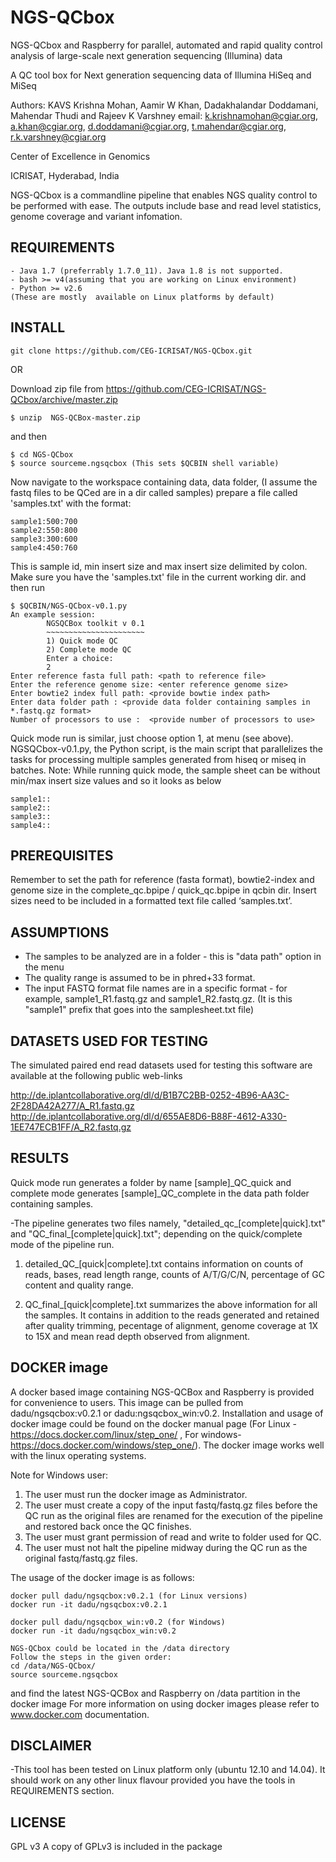 # NGS-QCbox

NGS-QCbox and Raspberry for parallel, automated and rapid quality control analysis of large-scale next generation sequencing (Illumina) data

A QC tool box for Next generation sequencing data of Illumina HiSeq and MiSeq

Authors: KAVS Krishna Mohan, Aamir W Khan, Dadakhalandar Doddamani, Mahendar Thudi and Rajeev K Varshney
email: k.krishnamohan@cgiar.org, a.khan@cgiar.org, d.doddamani@cgiar.org, t.mahendar@cgiar.org, r.k.varshney@cgiar.org

Center of Excellence in Genomics

ICRISAT, Hyderabad, India

NGS-QCbox is a commandline pipeline that enables NGS quality control to be performed with ease. The outputs include base and read level statistics, genome coverage and variant infomation.

## REQUIREMENTS
```
- Java 1.7 (preferrably 1.7.0_11). Java 1.8 is not supported.
- bash >= v4(assuming that you are working on Linux environment)
- Python >= v2.6
(These are mostly  available on Linux platforms by default)
```
## INSTALL
```
git clone https://github.com/CEG-ICRISAT/NGS-QCbox.git
```
OR 

Download zip file from https://github.com/CEG-ICRISAT/NGS-QCbox/archive/master.zip
```
$ unzip  NGS-QCBox-master.zip
```
 and then 
```
$ cd NGS-QCbox
$ source sourceme.ngsqcbox (This sets $QCBIN shell variable)
```
Now navigate to the workspace containing data, data folder, (I assume the fastq files to be QCed are  in a dir called samples)
prepare a file called 'samples.txt' with the format:
```
sample1:500:700
sample2:550:800
sample3:300:600
sample4:450:760
```
This is sample id, min insert size and max insert size delimited by colon. Make sure you have the 'samples.txt' file in the current working dir.
and then run
```
$ $QCBIN/NGS-QCbox-v0.1.py 
An example session:
        NGSQCBox toolkit v 0.1
        ~~~~~~~~~~~~~~~~~~~~~~
        1) Quick mode QC
        2) Complete mode QC
        Enter a choice:
        2
Enter reference fasta full path: <path to reference file>
Enter the reference genome size: <enter reference genome size>
Enter bowtie2 index full path: <provide bowtie index path>
Enter data folder path : <provide data folder containing samples in *.fastq.gz format>
Number of processors to use :  <provide number of processors to use>
```
Quick mode run is  similar, just choose option 1, at  menu (see above).
NGSQCbox-v0.1.py, the Python script, is the main script that parallelizes the tasks for processing multiple samples generated from hiseq or miseq in batches.
Note: While running quick mode, the sample sheet can be without min/max insert size values and so it looks as below
```
sample1::
sample2::
sample3::
sample4::
```
## PREREQUISITES
Remember to set the path for reference (fasta format), bowtie2-index  and genome size in the complete_qc.bpipe / quick_qc.bpipe in qcbin dir.
Insert sizes need to be included in a formatted text file called ‘samples.txt’. 

## ASSUMPTIONS
- The samples to be analyzed are in a folder  - this is "data path" option in the menu
- The quality range is assumed to be in phred+33 format.
- The input FASTQ format file names are in a specific format - for example, sample1_R1.fastq.gz and sample1_R2.fastq.gz. (It is this "sample1"  prefix that goes into the samplesheet.txt file)

## DATASETS USED FOR TESTING ##
The simulated paired end read datasets used for testing this software are available at the following public web-links

http://de.iplantcollaborative.org/dl/d/B1B7C2BB-0252-4B96-AA3C-2F28DA42A277/A_R1.fastq.gz
http://de.iplantcollaborative.org/dl/d/655AE8D6-B88F-4612-A330-1EE747ECB1FF/A_R2.fastq.gz

## RESULTS
Quick mode run generates a folder by name [sample]_QC_quick and complete mode generates [sample]_QC_complete in the data path folder containing samples.

-The pipeline generates two files namely, "detailed_qc_[complete|quick].txt"  and "QC_final_[complete|quick].txt"; depending on the quick/complete mode of the pipeline run.

1. detailed_QC_[quick|complete].txt contains information on counts of reads, bases, read length range, counts of A/T/G/C/N, percentage of GC content and quality range.

2. QC_final_[quick|complete].txt summarizes the above information for all the samples. It contains in addition to  the  reads generated and retained after quality trimming, pecentage of alignment, genome coverage at 1X to 15X and mean read depth observed from alignment.

## DOCKER image
A docker based image containing NGS-QCBox and Raspberry is provided for convenience to users. This image can be pulled from dadu/ngsqcbox:v0.2.1 or dadu:ngsqcbox_win:v0.2. Installation and usage of docker image could be found on the docker manual page (For Linux - https://docs.docker.com/linux/step_one/ , For windows- https://docs.docker.com/windows/step_one/). The docker image works well with the linux operating systems. 

Note for Windows user:
1. The user must run the docker image as Administrator.
2. The user must create a copy of the input fastq/fastq.gz files before the QC run as the original files are renamed for the execution of the pipeline and restored back once the QC finishes.
3. The user must grant permission of read and write to folder used for QC.
4. The user must not halt the pipeline midway during the QC run as the original fastq/fastq.gz files.

The usage of the docker image is as follows:
```
docker pull dadu/ngsqcbox:v0.2.1 (for Linux versions)
docker run -it dadu/ngsqcbox:v0.2.1

docker pull dadu/ngsqcbox_win:v0.2 (for Windows)
docker run -it dadu/ngsqcbox_win:v0.2 

NGS-QCbox could be located in the /data directory
Follow the steps in the given order:
cd /data/NGS-QCbox/
source sourceme.ngsqcbox
```

and find the latest  NGS-QCBox and Raspberry on /data partition in the docker image
For more information on using docker images please refer to www.docker.com documentation. 

## DISCLAIMER
-This tool has been tested on Linux platform only (ubuntu 12.10 and 14.04). It should work on any other linux flavour provided you have the tools in REQUIREMENTS section.

## LICENSE
GPL v3
A copy of GPLv3 is included in the package
